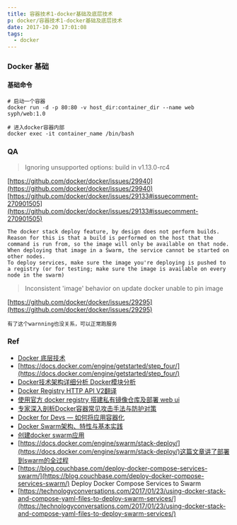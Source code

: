 ```yaml
---
title: 容器技术1-docker基础及底层技术
p: docker/容器技术1-docker基础及底层技术
date: 2017-10-20 17:01:08
tags:
  - docker
---
```


### Docker 基础

#### 基础命令

```
# 启动一个容器
docker run -d -p 80:80 -v host_dir:container_dir --name web syph/web:1.0

# 进入docker容器内部
docker exec -it container_name /bin/bash
```

### QA

> Ignoring unsupported options: build in v1.13.0-rc4

[https://github.com/docker/docker/issues/29940](https://github.com/docker/docker/issues/29940)
[https://github.com/docker/docker/issues/29133#issuecomment-270901505](https://github.com/docker/docker/issues/29133#issuecomment-270901505)

```
The docker stack deploy feature, by design does not perform builds. 
Reason for this is that a build is performed on the host that the command is run from, so the image will only be available on that node. 
When deploying that image in a Swarm, the service cannot be started on other nodes. 
To deploy services, make sure the image you're deploying is pushed to a registry (or for testing; make sure the image is available on every node in the swarm)
```


> Inconsistent 'image' behavior on update  docker unable to pin image

[https://github.com/docker/docker/issues/29295](https://github.com/docker/docker/issues/29295)

```
有了这个warnning也没关系，可以正常跑服务
```

### Ref

- [Docker 底层技术](https://www.jianshu.com/p/7a1ce51a0eba)
- [https://docs.docker.com/engine/getstarted/step_four/](https://docs.docker.com/engine/getstarted/step_four/)
- [Docker技术架构详细分析 Docker模块分析](http://www.dockerinfo.net/2117.html)
- [Docker Registry HTTP API V2翻译](http://blog.leanote.com/post/dongkui0712@foxmail.com/api-v2)
- [使用官方 docker registry 搭建私有镜像仓库及部署 web ui](http://blog.csdn.net/mideagroup/article/details/52052618)
- [专家深入剖析Docker容器常见攻击手法与防护对策](http://www.dockerinfo.net/4471.html)
- [Docker for Devs — 如何将应用容器化](http://www.dockerinfo.net/4193.html)
- [Docker Swarm架构、特性与基本实践](http://www.dockerinfo.net/4374.html)
- [创建docker swarm应用](http://www.dockerinfo.net/4334.html)
- [https://docs.docker.com/engine/swarm/stack-deploy/](https://docs.docker.com/engine/swarm/stack-deploy/)这篇文章讲了部署到swarm的全过程
- [https://blog.couchbase.com/deploy-docker-compose-services-swarm/](https://blog.couchbase.com/deploy-docker-compose-services-swarm/)  Deploy Docker Compose Services to Swarm
- [https://technologyconversations.com/2017/01/23/using-docker-stack-and-compose-yaml-files-to-deploy-swarm-services/](https://technologyconversations.com/2017/01/23/using-docker-stack-and-compose-yaml-files-to-deploy-swarm-services/)

